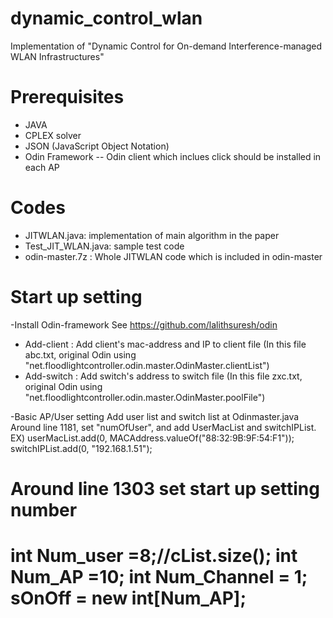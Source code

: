 # dynamic_control_wlan
Implementation of "Dynamic Control for On-demand Interference-managed WLAN Infrastructures"

# Prerequisites
- JAVA
- CPLEX solver
- JSON (JavaScript Object Notation)
- Odin Framework
-- Odin client which inclues click should be installed in each AP

# Codes
- JITWLAN.java: implementation of main algorithm in the paper
- Test_JIT_WLAN.java: sample test code
- odin-master.7z : Whole JITWLAN code which is included in odin-master

# Start up setting
-Install Odin-framework
See https://github.com/lalithsuresh/odin
- Add-client : Add client's mac-address and IP to client file
(In this file abc.txt, original Odin using "net.floodlightcontroller.odin.master.OdinMaster.clientList")
- Add-switch : Add switch's address to switch file
(In this file zxc.txt, original Odin using "net.floodlightcontroller.odin.master.OdinMaster.poolFile")

-Basic AP/User setting
Add user list and switch list at Odinmaster.java
Around line 1181, set "numOfUser", and add UserMacList and switchIPList.
EX) userMacList.add(0, MACAddress.valueOf("88:32:9B:9F:54:F1"));
switchIPList.add(0, "192.168.1.51");

Around line 1303
set start up setting number
===============================
int Num_user =8;//cList.size();
int Num_AP =10;
int Num_Channel = 1;
sOnOff = new int[Num_AP];
==============================

